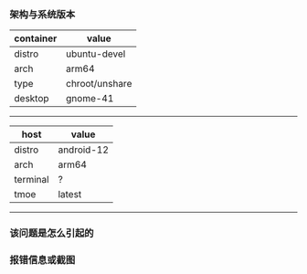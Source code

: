 ### 架构与系统版本

| container | value          |
| --------- | -------------- |
| distro    | ubuntu-devel   |
| arch      | arm64          |
| type      | chroot/unshare |
| desktop   | gnome-41       |

---

| host     | value      |
| -------- | ---------- |
| distro   | android-12 |
| arch     | arm64      |
| terminal | ?          |
| tmoe     | latest     |

---

### 该问题是怎么引起的

### 报错信息或截图
